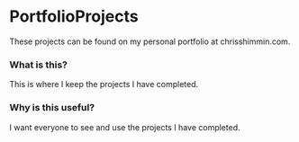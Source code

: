 # PortfolioProjects
These projects can be found on my personal portfolio at chrisshimmin.com.

### What is this?
This is where I keep the projects I have completed. 

### Why is this useful?
I want everyone to see and use the projects I have completed.
